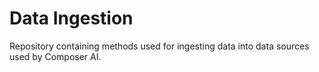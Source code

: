 # Data Ingestion

Repository containing methods used for ingesting data into data sources used by Composer AI.
